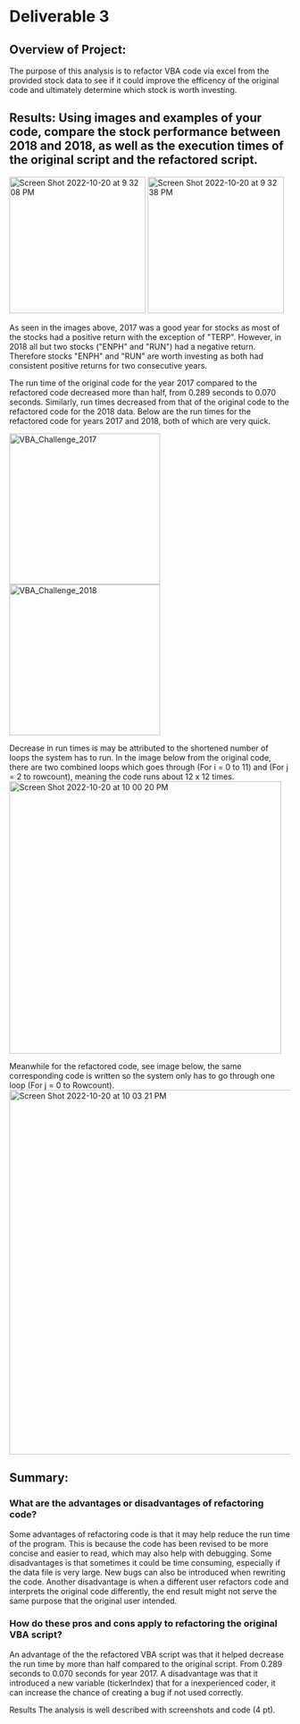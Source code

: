 # Deliverable 3

## Overview of Project: 
The purpose of this analysis is to refactor VBA code via excel from the provided stock data  to see if it could improve the efficency of the original code and ultimately determine which stock is worth investing.

## Results: Using images and examples of your code, compare the stock performance between 2018 and 2018, as well as the execution times of the original script and the refactored script.
<img width="244" alt="Screen Shot 2022-10-20 at 9 32 08 PM" src="https://user-images.githubusercontent.com/115126898/197090510-b5bb815d-227a-490f-a858-8346d8f710e3.png">
<img width="244" alt="Screen Shot 2022-10-20 at 9 32 38 PM" src="https://user-images.githubusercontent.com/115126898/197090530-5a858afa-29a7-4f61-a4fd-6356855ed0dc.png">

As seen in the images above, 2017 was a good year for stocks as most of the stocks had a positive return with the exception of "TERP". However, in 2018 all but two stocks ("ENPH" and "RUN") had a negative return. Therefore stocks "ENPH" and "RUN" are worth investing as both had consistent positive returns for two consecutive years. 

The run time of the original code for the year 2017 compared to the refactored code decreased more than half, from 0.289 seconds to 0.070 seconds. Similarly, run times decreased from that of the original code to the refactored code for the 2018 data. Below are the run times for the refactored code for years 2017 and 2018, both of which are very quick.

<img width="270" alt="VBA_Challenge_2017" src="https://user-images.githubusercontent.com/115126898/197095537-3956b4de-7984-496a-a500-8b5a285f288f.png">
<img width="270" alt="VBA_Challenge_2018" src="https://user-images.githubusercontent.com/115126898/197095544-ee59aecd-652e-4d8d-b080-d98e1bf0e7c1.png">

Decrease in run times is may be attributed to the shortened number of loops the system has to run. In the image below from the original code, there are two combined loops which goes through (For i = 0 to 11) and (For j = 2 to rowcount), meaning the code runs about 12 x 12 times.
<img width="487" alt="Screen Shot 2022-10-20 at 10 00 20 PM" src="https://user-images.githubusercontent.com/115126898/197093507-0f3a36b8-5f71-4482-b0e6-cbb6cf49bf5d.png">

Meanwhile for the refactored code, see image below, the same corresponding code is written so the system only has to go through one loop (For j = 0 to Rowcount). 
<img width="652" alt="Screen Shot 2022-10-20 at 10 03 21 PM" src="https://user-images.githubusercontent.com/115126898/197093929-40b93085-4a56-4e6a-95c4-35b35a239bef.png">

## Summary:
### What are the advantages or disadvantages of refactoring code?
Some advantages of refactoring code is that it may help reduce the run time of the program. This is because the code has been revised to be more concise and easier to read, which may also help with debugging. Some disadvantages is that sometimes it could be time consuming, especially if the data file is very large. New bugs can also be introduced when rewriting the code. Another disadvantage is when a different user refactors code and  interprets the original code differently,  the end result might not serve the same purpose that the original user intended. 

### How do these pros and cons apply to refactoring the original VBA script?
An advantage of the the refactored VBA script was that it helped decrease the run time by more than half compared to the original script. From 0.289 seconds to 0.070 seconds for year 2017. A disadvantage was that it introduced a new variable (tickerIndex) that for a inexperienced coder, it can increase the chance of creating a bug if not used correctly. 



Results
The analysis is well described with screenshots and code (4 pt).

